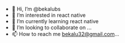 - 👋 Hi, I’m @bekalubs
- 👀 I’m interested in react native 
- 🌱 I’m currently learning react native 
- 💞️ I’m looking to collaborate on ...
- 📫 How to reach me bekalu32@gmail.com...

<!---
bekalubs/bekalubs is a ✨ special ✨ repository because its `README.md` (this file) appears on your GitHub profile.
You can click the Preview link to take a look at your changes.
--->
